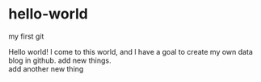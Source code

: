 # hello-world
my first git

Hello world! I come to this world, and I have a goal to create my own data blog in github.
add new things.  
add another new thing
